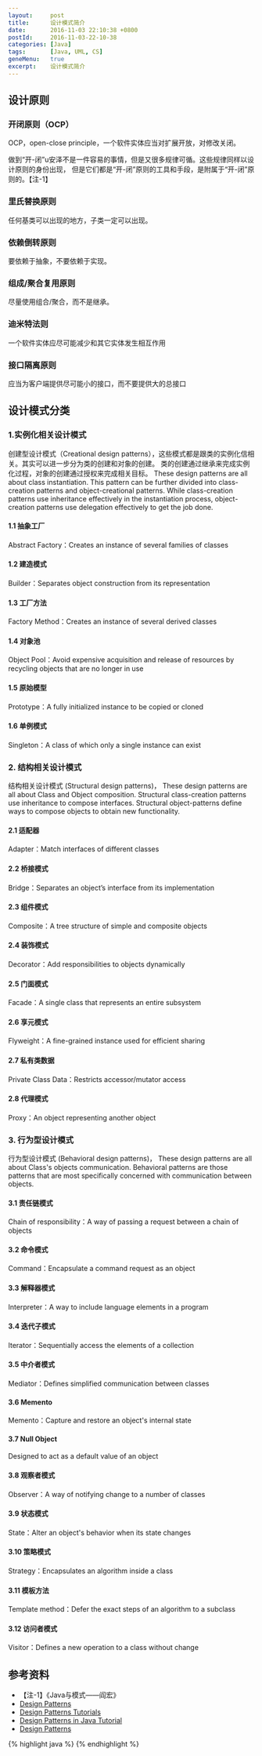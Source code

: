 ```yaml
---
layout:     post
title:      设计模式简介
date:       2016-11-03 22:10:38 +0800
postId:     2016-11-03-22-10-38
categories: [Java]
tags:       [Java, UML, CS]
geneMenu:   true
excerpt:    设计模式简介
---
```


## 设计原则

### 开闭原则（OCP）
OCP，open-close principle，一个软件实体应当对扩展开放，对修改关闭。

做到“开-闭”u安泽不是一件容易的事情，但是又很多规律可循。这些规律同样以设计原则的身份出现，
但是它们都是“开-闭”原则的工具和手段，是附属于“开-闭”原则的。【注-1】

### 里氏替换原则
任何基类可以出现的地方，子类一定可以出现。

### 依赖倒转原则
要依赖于抽象，不要依赖于实现。

### 组成/聚合复用原则
尽量使用组合/聚合，而不是继承。

### 迪米特法则
一个软件实体应尽可能减少和其它实体发生相互作用

### 接口隔离原则
应当为客户端提供尽可能小的接口，而不要提供大的总接口



## 设计模式分类

### 1.实例化相关设计模式
创建型设计模式（Creational design patterns），这些模式都是跟类的实例化信相关。其实可以进一步分为类的创建和对象的创建。
类的创建通过继承来完成实例化过程，对象的创建通过授权来完成相关目标。
These design patterns are all about class instantiation. This pattern can be further divided into class-creation patterns
and object-creational patterns. While class-creation patterns use inheritance effectively in the instantiation process,
object-creation patterns use delegation effectively to get the job done.

#### 1.1 抽象工厂
Abstract Factory：Creates an instance of several families of classes

#### 1.2 建造模式
Builder：Separates object construction from its representation

#### 1.3 工厂方法
Factory Method：Creates an instance of several derived classes

#### 1.4 对象池
Object Pool：Avoid expensive acquisition and release of resources by recycling objects that are no longer in use

#### 1.5 原始模型
Prototype：A fully initialized instance to be copied or cloned

#### 1.6 单例模式
Singleton：A class of which only a single instance can exist


### 2. 结构相关设计模式
结构相关设计模式 (Structural design patterns)，
These design patterns are all about Class and Object composition. 
Structural class-creation patterns use inheritance to compose interfaces. 
Structural object-patterns define ways to compose objects to obtain new functionality.

#### 2.1 适配器
Adapter：Match interfaces of different classes

#### 2.2 桥接模式
Bridge：Separates an object’s interface from its implementation

#### 2.3 组件模式
Composite：A tree structure of simple and composite objects

#### 2.4 装饰模式
Decorator：Add responsibilities to objects dynamically

#### 2.5 门面模式
Facade：A single class that represents an entire subsystem

#### 2.6 享元模式
Flyweight：A fine-grained instance used for efficient sharing

#### 2.7 私有类数据
Private Class Data：Restricts accessor/mutator access

#### 2.8 代理模式
Proxy：An object representing another object


### 3. 行为型设计模式
行为型设计模式 (Behavioral design patterns)，
These design patterns are all about Class's objects communication. 
Behavioral patterns are those patterns that are most
specifically concerned with communication between objects.

#### 3.1 责任链模式
Chain of responsibility：A way of passing a request between a chain of objects

#### 3.2 命令模式
Command：Encapsulate a command request as an object

#### 3.3 解释器模式
Interpreter：A way to include language elements in a program

#### 3.4 迭代子模式
Iterator：Sequentially access the elements of a collection

#### 3.5 中介者模式
Mediator：Defines simplified communication between classes

#### 3.6 Memento
Memento：Capture and restore an object's internal state

#### 3.7 Null Object
Designed to act as a default value of an object

#### 3.8 观察者模式
Observer：A way of notifying change to a number of classes

#### 3.9 状态模式
State：Alter an object's behavior when its state changes

#### 3.10 策略模式
Strategy：Encapsulates an algorithm inside a class

#### 3.11 模板方法
Template method：Defer the exact steps of an algorithm to a subclass

#### 3.12 访问者模式
Visitor：Defines a new operation to a class without change

## 参考资料

* 【注-1】《Java与模式——阎宏》
* [Design Patterns](https://sourcemaking.com/design_patterns)
* [Design Patterns Tutorials](http://www.avajava.com/tutorials/categories/design-patterns)
* [Design Patterns in Java Tutorial](http://www.tutorialspoint.com/design_pattern/)
* [Design Patterns](http://www.oodesign.com/)

{% highlight java %}
{% endhighlight %}



